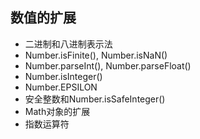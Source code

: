 ## 数值的扩展

- 二进制和八进制表示法
- Number.isFinite(), Number.isNaN()
- Number.parseInt(), Number.parseFloat()
- Number.isInteger()
- Number.EPSILON
- 安全整数和Number.isSafeInteger()
- Math对象的扩展
- 指数运算符